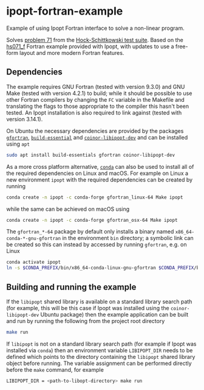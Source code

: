 # ipopt-fortran-example

Example of using Ipopt Fortran interface to solve a non-linear program.

Solves [problem 71](https://esa.github.io/pagmo2/docs/cpp/problems/hock_schittkowsky_71.html) from the
[Hock-Schittkowski test suite](https://doi.org/10.1007/978-3-642-48320-2).
Based on the [hs071_f](https://projects.coin-or.org/Ipopt/browser/stable/3.9/Ipopt/examples/hs071_f/hs071_f.f.in)
Fortran example provided with Ipopt, with updates to use a free-form layout and more modern Fortran features.

## Dependencies

The example requires GNU Fortran (tested with version 9.3.0) and GNU Make (tested with version 4.2.1) to build;
while it should be possible to use other Fortran compilers by changing the `FC` variable in the Makefile and translating
the flags to those appropriate to the compiler this hasn't been tested. An Ipopt installation is also required to
link against (tested with version 3.14.1).

On Ubuntu the necessary dependencies are provided by the packages [`gfortran`](https://packages.ubuntu.com/search?keywords=gfortran), [`build-essential`](https://packages.ubuntu.com/search?keywords=build-essential) and [`coinor-libipopt-dev`](https://packages.ubuntu.com/search?keywords=coinor-libipopt-dev) and can be installed using `apt`

```bash
sudo apt install build-essentials gfortran coinor-libipopt-dev
```

As a more cross platform alternative, [`conda`](https://docs.conda.io/en/latest/) can also be used to install all of the required dependencies on Linux and macOS. For example on Linux a new environment `ipopt` with the required dependencies can be created by running

```bash
conda create -n ipopt -c conda-forge gfortran_linux-64 Make ipopt
```

while the same can be achieved on macOS using

```bash
conda create -n ipopt -c conda-forge gfortran_osx-64 Make ipopt
```

The `gfortran_*-64` package by default only installs a binary named `x86_64-conda-*-gnu-gfortran` in the environment `bin` directory; a symbolic link can be created so this can instead by accessed by running `gfortran`, e.g. on Linux

```bash
conda activate ipopt
ln -s $CONDA_PREFIX/bin/x86_64-conda-linux-gnu-gfortran $CONDA_PREFIX/bin/gfortran
```


## Building and running the example

If the `libipopt` shared library is available on a standard library search path (for example, this will be this case if Ipopt was installed using the `coinor-libipopt-dev` Ubuntu package) then the example application can be built and run by running the following from the project root directory

```bash
make run
```

If `libipopt` is not on a standard library search path (for example if Ipopt was installed via `conda`) then an environment variable `LIBIPOPT_DIR` needs to be defined which points to the directory containing the `libipopt` shared library object before running. The variable assignment can be performed directly before the `make` command, for example

```bash
LIBIPOPT_DIR = <path-to-libopt-directory> make run
```

